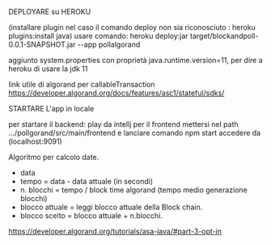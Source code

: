 DEPLOYARE su HEROKU

(installare plugin nel caso il comando deploy non sia riconosciuto : heroku plugins:install java)
usare comando: heroku deploy:jar target/blockandpoll-0.0.1-SNAPSHOT.jar --app pollalgorand

aggiunto system.properties  con proprietà java.runtime.version=11, per dire a heroku
 di usare la jdk 11 

link utile di algorand per callableTransaction https://developer.algorand.org/docs/features/asc1/stateful/sdks/


STARTARE L'app in locale

per startare il backend: play da intellj
per il frontend mettersi nel path .../pollgorand/src/main/frontend e lanciare comando npm start 
accedere da (localhost:9091)


Algoritmo per calcolo date.

- data 
- tempo = data - data attuale (in secondi)
- n. blocchi = tempo / block time algorand (tempo medio generazione blocchi)
- blocco attuale = leggi blocco attuale della Block chain.
- blocco scelto = blocco attuale + n.blocchi.



https://developer.algorand.org/tutorials/asa-java/#part-3-opt-in